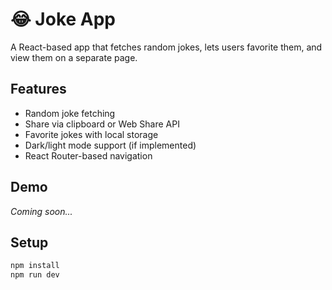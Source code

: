 # 😂 Joke App

A React-based app that fetches random jokes, lets users favorite them, and view them on a separate page.

## Features
- Random joke fetching
- Share via clipboard or Web Share API
- Favorite jokes with local storage
- Dark/light mode support (if implemented)
- React Router-based navigation

## Demo

_Coming soon..._

## Setup
```bash
npm install
npm run dev
